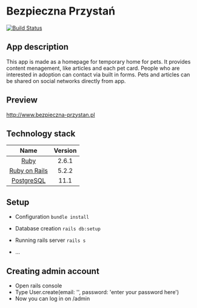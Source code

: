 # Bezpieczna Przystań

[![Build Status](https://travis-ci.com/bezpieczna-przystan/bezpieczna-przystan.svg?branch=master)](https://travis-ci.com/bezpieczna-przystan/bezpieczna-przystan)

## App description

This app is made as a homepage for temporary home for pets. It provides content menagement, like articles and each pet card. People who are interested in adoption can contact via built in forms.
Pets and articles can be shared on social networks directly from app.

## Preview

http://www.bezpieczna-przystan.pl

## Technology stack

|                     Name                     | Version |
| :------------------------------------------: | :-----: |
|      [Ruby](https://www.ruby-lang.org)       |  2.6.1  |
| [Ruby on Rails](http://www.rubyonrails.org/) |  5.2.2  |
|   [PostgreSQL](http://www.postgresql.org/)   |  11.1   |

## Setup

- Configuration
  `bundle install`

- Database creation
  `rails db:setup`

- Running rails server
  `rails s`

* ...
## Creating admin account

- Open rails console
- Type User.create(email: '<email here>', password: 'enter your password here')
- Now you can log in on /admin
